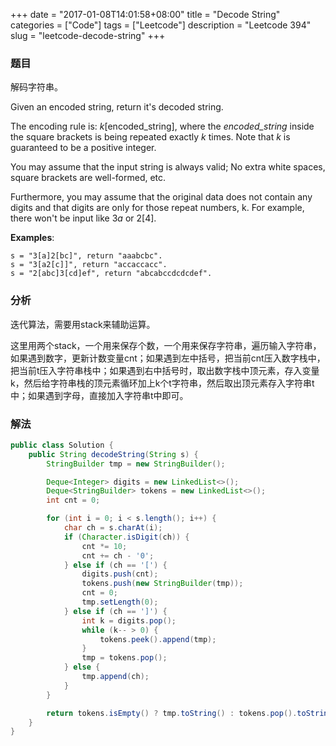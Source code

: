 +++
date = "2017-01-08T14:01:58+08:00"
title = "Decode String"
categories = ["Code"]
tags = ["Leetcode"]
description = "Leetcode 394"
slug = "leetcode-decode-string"
+++

### 题目

解码字符串。

Given an encoded string, return it's decoded string.

The encoding rule is: $k[\text{encoded_string}]$, where the *encoded_string* inside the square brackets is being repeated exactly _k_ times. Note that _k_ is guaranteed to be a positive integer.

You may assume that the input string is always valid; No extra white spaces, square brackets are well-formed, etc.

Furthermore, you may assume that the original data does not contain any digits and that digits are only for those repeat numbers, k. For example, there won't be input like $3a$ or $2[4]$.

__Examples__:

```console
s = "3[a]2[bc]", return "aaabcbc".
s = "3[a2[c]]", return "accaccacc".
s = "2[abc]3[cd]ef", return "abcabccdcdcdef".
```

### 分析

迭代算法，需要用stack来辅助运算。

这里用两个stack，一个用来保存个数，一个用来保存字符串，遍历输入字符串，如果遇到数字，更新计数变量cnt；如果遇到左中括号，把当前cnt压入数字栈中，把当前t压入字符串栈中；如果遇到右中括号时，取出数字栈中顶元素，存入变量k，然后给字符串栈的顶元素循环加上k个t字符串，然后取出顶元素存入字符串t中；如果遇到字母，直接加入字符串t中即可。

### 解法

```java
public class Solution {
    public String decodeString(String s) {
        StringBuilder tmp = new StringBuilder();

        Deque<Integer> digits = new LinkedList<>();
        Deque<StringBuilder> tokens = new LinkedList<>();
        int cnt = 0;

        for (int i = 0; i < s.length(); i++) {
            char ch = s.charAt(i);
            if (Character.isDigit(ch)) {
                cnt *= 10;
                cnt += ch - '0';
            } else if (ch == '[') {
                digits.push(cnt);
                tokens.push(new StringBuilder(tmp));
                cnt = 0;
                tmp.setLength(0);
            } else if (ch == ']') {
                int k = digits.pop();
                while (k-- > 0) {
                    tokens.peek().append(tmp);
                }
                tmp = tokens.pop();
            } else {
                tmp.append(ch);
            }
        }

        return tokens.isEmpty() ? tmp.toString() : tokens.pop().toString();
    }
}
```